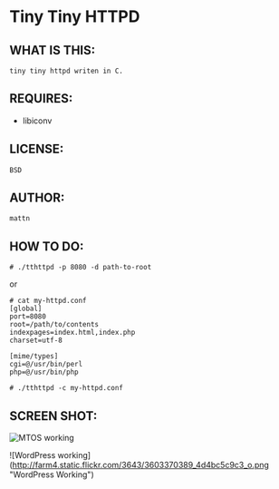 Tiny Tiny HTTPD
===============

WHAT IS THIS:
-------------

	tiny tiny httpd writen in C.

REQUIRES:
---------

* libiconv

LICENSE:
-------

	BSD

AUTHOR:
-------

	mattn

HOW TO DO:
----------

	# ./tthttpd -p 8080 -d path-to-root

or

	# cat my-httpd.conf
	[global]
	port=8080
	root=/path/to/contents
	indexpages=index.html,index.php
	charset=utf-8

	[mime/types]
	cgi=@/usr/bin/perl
	php=@/usr/bin/php
	
	# ./tthttpd -c my-httpd.conf

SCREEN SHOT:
------------

![MTOS working](http://farm4.static.flickr.com/3305/3597469456_1f5210975f_o.png "MTOS Working")

![WordPress working] (http://farm4.static.flickr.com/3643/3603370389_4d4bc5c9c3_o.png "WordPress Working")
